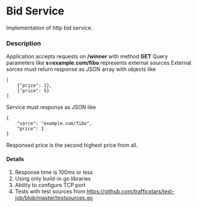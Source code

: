 # Bid Service
Implementation of http bid service.

### Description

Application accepts requests on **/winner** with method **GET**
Query parameters like **s=example.com/fibo** represents external sources
External sorces must return response as JSON array with objects like 
```
[
    {"price": 1},
    {"price": 5}
]
```

Service must response as JSON like 
```
{
    "sorce": "example.com/fibo",
    "price": 1
}
```
Responsed price is the second highest price from all.

#### Details

1. Response time is 100ms or less
2. Using only build-in go libraries
3. Ability to configure TCP port
4. Tests with test sources from <https://github.com/trafficstars/test-job/blob/master/testsources.go>